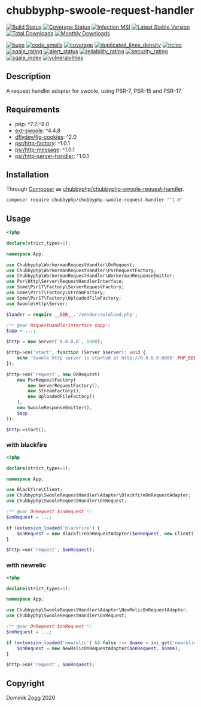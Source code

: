 # chubbyphp-swoole-request-handler

[![Build Status](https://api.travis-ci.org/chubbyphp/chubbyphp-swoole-request-handler.png?branch=master)](https://travis-ci.org/chubbyphp/chubbyphp-swoole-request-handler)
[![Coverage Status](https://coveralls.io/repos/github/chubbyphp/chubbyphp-swoole-request-handler/badge.svg?branch=master)](https://coveralls.io/github/chubbyphp/chubbyphp-swoole-request-handler?branch=master)
[![Infection MSI](https://badge.stryker-mutator.io/github.com/chubbyphp/chubbyphp-swoole-request-handler/master)](https://travis-ci.org/chubbyphp/chubbyphp-swoole-request-handler)
[![Latest Stable Version](https://poser.pugx.org/chubbyphp/chubbyphp-swoole-request-handler/v/stable.png)](https://packagist.org/packages/chubbyphp/chubbyphp-swoole-request-handler)
[![Total Downloads](https://poser.pugx.org/chubbyphp/chubbyphp-swoole-request-handler/downloads.png)](https://packagist.org/packages/chubbyphp/chubbyphp-swoole-request-handler)
[![Monthly Downloads](https://poser.pugx.org/chubbyphp/chubbyphp-swoole-request-handler/d/monthly)](https://packagist.org/packages/chubbyphp/chubbyphp-swoole-request-handler)

[![bugs](https://sonarcloud.io/api/project_badges/measure?project=chubbyphp_chubbyphp-swoole-request-handler&metric=bugs)](https://sonarcloud.io/dashboard?id=chubbyphp_chubbyphp-swoole-request-handler)
[![code_smells](https://sonarcloud.io/api/project_badges/measure?project=chubbyphp_chubbyphp-swoole-request-handler&metric=code_smells)](https://sonarcloud.io/dashboard?id=chubbyphp_chubbyphp-swoole-request-handler)
[![coverage](https://sonarcloud.io/api/project_badges/measure?project=chubbyphp_chubbyphp-swoole-request-handler&metric=coverage)](https://sonarcloud.io/dashboard?id=chubbyphp_chubbyphp-swoole-request-handler)
[![duplicated_lines_density](https://sonarcloud.io/api/project_badges/measure?project=chubbyphp_chubbyphp-swoole-request-handler&metric=duplicated_lines_density)](https://sonarcloud.io/dashboard?id=chubbyphp_chubbyphp-swoole-request-handler)
[![ncloc](https://sonarcloud.io/api/project_badges/measure?project=chubbyphp_chubbyphp-swoole-request-handler&metric=ncloc)](https://sonarcloud.io/dashboard?id=chubbyphp_chubbyphp-swoole-request-handler)
[![sqale_rating](https://sonarcloud.io/api/project_badges/measure?project=chubbyphp_chubbyphp-swoole-request-handler&metric=sqale_rating)](https://sonarcloud.io/dashboard?id=chubbyphp_chubbyphp-swoole-request-handler)
[![alert_status](https://sonarcloud.io/api/project_badges/measure?project=chubbyphp_chubbyphp-swoole-request-handler&metric=alert_status)](https://sonarcloud.io/dashboard?id=chubbyphp_chubbyphp-swoole-request-handler)
[![reliability_rating](https://sonarcloud.io/api/project_badges/measure?project=chubbyphp_chubbyphp-swoole-request-handler&metric=reliability_rating)](https://sonarcloud.io/dashboard?id=chubbyphp_chubbyphp-swoole-request-handler)
[![security_rating](https://sonarcloud.io/api/project_badges/measure?project=chubbyphp_chubbyphp-swoole-request-handler&metric=security_rating)](https://sonarcloud.io/dashboard?id=chubbyphp_chubbyphp-swoole-request-handler)
[![sqale_index](https://sonarcloud.io/api/project_badges/measure?project=chubbyphp_chubbyphp-swoole-request-handler&metric=sqale_index)](https://sonarcloud.io/dashboard?id=chubbyphp_chubbyphp-swoole-request-handler)
[![vulnerabilities](https://sonarcloud.io/api/project_badges/measure?project=chubbyphp_chubbyphp-swoole-request-handler&metric=vulnerabilities)](https://sonarcloud.io/dashboard?id=chubbyphp_chubbyphp-swoole-request-handler)

## Description

A request handler adapter for swoole, using PSR-7, PSR-15 and PSR-17.

## Requirements

 * php: ^7.2|^8.0
 * [ext-swoole][2]: ^4.4.8
 * [dflydev/fig-cookies][3]: ^2.0
 * [psr/http-factory][4]: ^1.0.1
 * [psr/http-message][5]: ^1.0.1
 * [psr/http-server-handler][6]: ^1.0.1

## Installation

Through [Composer](http://getcomposer.org) as [chubbyphp/chubbyphp-swoole-request-handler][1].

```sh
composer require chubbyphp/chubbyphp-swoole-request-handler "^1.0"
```

## Usage

```php
<?php

declare(strict_types=1);

namespace App;

use Chubbyphp\WorkermanRequestHandler\OnRequest;
use Chubbyphp\WorkermanRequestHandler\PsrRequestFactory;
use Chubbyphp\WorkermanRequestHandler\WorkermanResponseEmitter;
use Psr\Http\Server\RequestHandlerInterface;
use Some\Psr17\Factory\ServerRequestFactory;
use Some\Psr17\Factory\StreamFactory;
use Some\Psr17\Factory\UploadedFileFactory;
use Swoole\Http\Server;

$loader = require __DIR__.'/vendor/autoload.php';

/** @var RequestHandlerInterface $app*/
$app = ...;

$http = new Server('0.0.0.0', 8080);

$http->on('start', function (Server $server): void {
    echo 'Swoole http server is started at http://0.0.0.0:8080'.PHP_EOL;
});

$http->on('request', new OnRequest(
    new PsrRequestFactory(
        new ServerRequestFactory(),
        new StreamFactory(),
        new UploadedFileFactory()
    ),
    new SwooleResponseEmitter(),
    $app
));

$http->start();
```

### with blackfire

```php
<?php

declare(strict_types=1);

namespace App;

use Blackfire\Client;
use Chubbyphp\SwooleRequestHandler\Adapter\BlackfireOnRequestAdapter;
use Chubbyphp\SwooleRequestHandler\OnRequest;

/** @var OnRequest $onRequest */
$onRequest = ...;

if (extension_loaded('blackfire') {
    $onRequest = new BlackfireOnRequestAdapter($onRequest, new Client());
}

$http->on('request', $onRequest);
```

### with newrelic

```php
<?php

declare(strict_types=1);

namespace App;

use Chubbyphp\SwooleRequestHandler\Adapter\NewRelicOnRequestAdapter;
use Chubbyphp\SwooleRequestHandler\OnRequest;

/** @var OnRequest $onRequest */
$onRequest = ...;

if (extension_loaded('newrelic') && false !== $name = ini_get('newrelic.appname')) {
    $onRequest = new NewRelicOnRequestAdapter($onRequest, $name);
}

$http->on('request', $onRequest);
```

## Copyright

Dominik Zogg 2020

[1]: https://packagist.org/packages/chubbyphp/chubbyphp-swoole-request-handler
[2]: https://www.swoole.co.uk
[3]: https://packagist.org/packages/dflydev/fig-cookies
[4]: https://packagist.org/packages/psr/http-factory
[5]: https://packagist.org/packages/psr/http-message
[6]: https://packagist.org/packages/psr/http-server-handler
